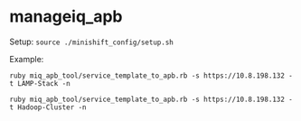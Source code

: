 # manageiq_apb

Setup:
`source ./minishift_config/setup.sh`

Example:

 `ruby miq_apb_tool/service_template_to_apb.rb -s https://10.8.198.132 -t LAMP-Stack -n`

 `ruby miq_apb_tool/service_template_to_apb.rb -s https://10.8.198.132 -t Hadoop-Cluster -n`
